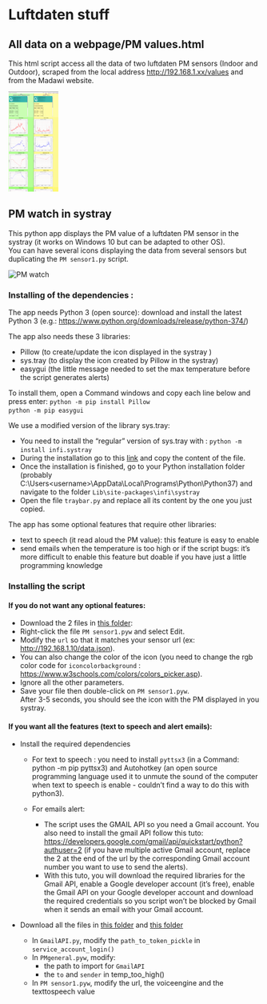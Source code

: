 # Luftdaten stuff


## All data on a webpage/PM values.html
This html script access all the data of two luftdaten PM sensors (Indoor and Outdoor), scraped from the local address http://192.168.1.xx/values and from the Madawi website. 

<img src="All%20data%20on%20a%20webpage/All%20data%20from%202%20PM%20sensors%20side%20by%20side.png" width="100" height="200">


## PM watch in systray
This python app displays the PM value of a luftdaten PM sensor in the systray (it works on Windows 10 but can be adapted to other OS).  
You can have several icons displaying the data from several sensors but duplicating the `PM sensor1.py` script. 

![PM watch](https://user-images.githubusercontent.com/15843700/63337986-438bbd00-c342-11e9-87ca-49c70884948f.png)


### Installing of the dependencies : 
The app needs Python 3  (open source): download and install the latest Python 3 (e.g.: https://www.python.org/downloads/release/python-374/)

The app also needs these 3 libraries:
- Pillow (to create/update the icon displayed in the systray )
- sys.tray (to display the icon created by Pillow in the systray)
- easygui (the little message needed to set the max temperature before the script generates alerts)

To install them, open a Command windows and copy each line below and press enter:
`python -m pip install Pillow`  
`python -m pip easygui`  

We use a modified version of the library sys.tray: 
- You need to install the “regular” version of sys.tray with : `python -m install infi.systray`  
- During the installation go to this [link](https://github.com/MagTun/infi.systray/blob/develop/src/infi/systray/traybar.py) and copy the content of the file.   
- Once the installation is finished, go to your Python installation folder (probably C:\Users\<username>\AppData\Local\Programs\Python\Python37) and navigate to the folder `Lib\site-packages\infi\systray`  
- Open the file `traybar.py` and replace all its content by the one you just copied.   


The app has some optional features that require other libraries:  
- text to speech (it read aloud the PM value): this feature is easy to enable  
- send emails when the temperature is too high or if the script bugs: it’s more difficult to enable this feature but doable if you have just a little programming knowledge    



### Installing the script
####  If you do not want any optional features: 
- Download the 2 files in [this folder](https://github.com/MagTun/luftdaten-stuff/tree/master/PM%20watch%20in%20systray/Main%20app): 
- Right-click the file `PM sensor1.pyw` and select Edit.   
- Modify the `url` so that it matches your sensor url (ex: http://192.168.1.10/data.json).   
- You can also change the color of the icon (you need to change the rgb color code for `iconcolorbackground` : https://www.w3schools.com/colors/colors_picker.asp).   
- Ignore all the other parameters.  
- Save your file then double-click on `PM sensor1.pyw`.  
After 3-5 seconds, you should see the icon with the PM displayed in you systray.  

#### If you want all the features (text to speech and alert emails): 
- Install the required dependencies
   - For text to speech : you need to install `pyttsx3` (in a Command: python -m pip pyttsx3) and Autohotkey (an open source programming language used it to unmute the sound of the computer when text to speech is enable - couldn’t find a way to do this with python3).   
  
   - For emails alert:  
      - The script uses the GMAIL API so you need a Gmail account. You also need to install the gmail API follow this tuto: https://developers.google.com/gmail/api/quickstart/python?authuser=2 (if you have multiple active Gmail account, replace the 2 at the end of the url by the corresponding Gmail account number you want to use to send the alerts).  
      - With this tuto, you will download the required libraries for the Gmail API, enable a Google developer account (it’s free), enable the Gmail API on your Google developer account and download the required credentials so you script won’t be blocked by Gmail when it sends an email with your Gmail account.  

- Download all the files in [this folder](https://github.com/MagTun/luftdaten-stuff/tree/master/PM%20watch%20in%20systray/Main%20app) and [this folder](https://github.com/MagTun/luftdaten-stuff/tree/master/PM%20watch%20in%20systray/Files%20for%20optional%20features)  
   - In `GmailAPI.py`, modify the `path_to_token_pickle` in `service_account_login()`
   - In `PMgeneral.pyw`, modify:  
        -  the path to import for `GmailAPI`  
        - the `to` and `sender` in temp_too_high()   
   - In `PM sensor1.pyw`, modify the url, the voiceengine and the texttospeech value  












